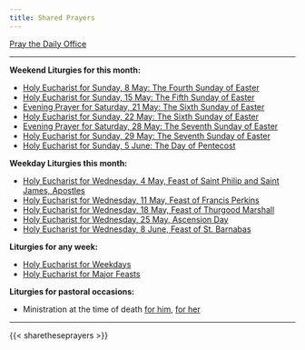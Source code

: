 ```yaml
---
title: Shared Prayers
---
```


[Pray the Daily Office](daily/)

-------------


**Weekend Liturgies for this month:**
- [Holy Eucharist for Sunday, 8 May: The Fourth  Sunday of Easter](archive/2022/fourth-sunday-of-easter/)
- [Holy Eucharist for Sunday, 15 May: The Fifth  Sunday of Easter](archive/2022/fifth-sunday-of-easter/)
- [Evening Prayer for Saturday, 21 May: The  Sixth Sunday of Easter](archive/2022/ep-sixth-sunday-of-easter/)
- [Holy Eucharist for Sunday, 22 May: The  Sixth Sunday of Easter](archive/2022/sixth-sunday-of-easter/)
- [Evening Prayer for Saturday, 28 May: The  Seventh Sunday of Easter](archive/2022/ep-seventh-sunday-of-easter/)
- [Holy Eucharist for Sunday, 29 May: The  Seventh Sunday of Easter](archive/2022/seventh-sunday-of-easter/)
- [Holy Eucharist for Sunday, 5 June: The Day of Pentecost](archive/2022/day-of-pentecost-principal-service/)

**Weekday Liturgies this month:**
- [Holy Eucharist for Wednesday, 4 May, Feast of Saint Philip and Saint James, Apostles](archive/2022/lff2018-apostles-saint-philip-and-saint-james/)
- [Holy Eucharist for Wednesday, 11 May, Feast of Francis Perkins](archive/2022/lff2018-frances-perkins/)
- [Holy Eucharist for Wednesday, 18 May, Feast of Thurgood Marshall](archive/2022/lff2018-thurgood-marshall/)
- [Holy Eucharist for Wednesday, 25 May, Ascension Day](archive/2022/ascension-day/)
- [Holy Eucharist for Wednesday, 8 June, Feast of St. Barnabas](archive/2022/st-barnabas/)

**Liturgies for any week:**
- [Holy Eucharist for Weekdays](archive/he-covid-weekday)
- [Holy Eucharist for Major Feasts](archive/he-covid-feasts)

**Liturgies for pastoral occasions:**
- Ministration at the time of death [for him](archive/occasions/atdeath-m), [for her](archive/occasions/atdeath-f)
------------

{{< sharetheseprayers >}}
